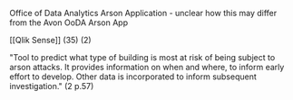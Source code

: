 Office of Data Analytics Arson Application - unclear how this may differ from the Avon OoDA Arson App 

[[Qlik Sense]] (35) (2)

"Tool to predict what type of building is most at risk of being subject to arson attacks. It provides information on when and where, to inform early effort to develop. Other data is incorporated to inform subsequent investigation." (2 p.57)